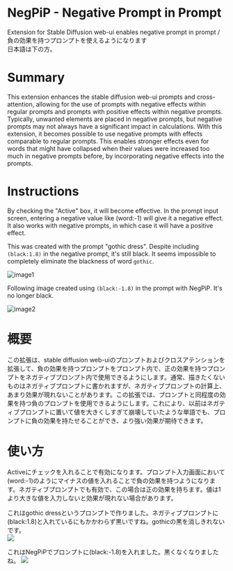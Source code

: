 # NegPiP - Negative Prompt in Prompt
Extension for Stable Diffusion web-ui enables negative prompt in prompt / 負の効果を持つプロンプトを使えるようになります  
日本語は下の方。

# Summary
This extension enhances the stable diffusion web-ui prompts and cross-attention, allowing for the use of prompts with negative effects within regular prompts and prompts with positive effects within negative prompts. Typically, unwanted elements are placed in negative prompts, but negative prompts may not always have a significant impact in calculations. With this extension, it becomes possible to use negative prompts with effects comparable to regular prompts. This enables stronger effects even for words that might have collapsed when their values were increased too much in negative prompts before, by incorporating negative effects into the prompts.

# Instructions
By checking the "Active" box, it will become effective. In the prompt input screen, entering a negative value like (word:-1) will give it a negative effect. It also works with negative prompts, in which case it will have a positive effect.

This was created with the prompt "gothic dress". Despite including `(black:1.8)` in the negative prompt, it's still black. It seems impossible to completely eliminate the blackness of word `gothic`.

![image1](https://github.com/hako-mikan/sd-webui-negpip/blob/imgs/sample.jpg)

Following image created using `(black:-1.8)` in the prompt with NegPiP. It's no longer black.

![image2](https://github.com/hako-mikan/sd-webui-negpip/blob/imgs/sample2.jpg)


# 概要
この拡張は、stable diffusion web-uiのプロンプトおよびクロスアテンションを拡張して、負の効果を持つプロンプトをプロンプト内で、正の効果を持つプロンプトをネガティブプロンプト内で使用できるようにします。通常、描きたくないものはネガティブプロンプトに書かれますが、ネガティブプロンプトの計算上、あまり効果が現れないことがあります。この拡張では、プロンプトと同程度の効果を持つ負のプロンプトを使用できるようにします。これにより、以前はネガティブプロンプトに置いて値を大きくしすぎて崩壊していたような単語でも、プロンプトに負の効果を持たせることができ、より強い効果が期待できます。

# 使い方
Activeにチェックを入れることで有効になります。プロンプト入力画面において (word:-1)のようにマイナスの値を入れることで負の効果を持つようになります。ネガティブプロンプトでも有効で、この場合は正の効果を持ちます。値は1より大きな値を入力しないと効果が現れない場合があります。

これはgothic dressというプロンプトで作りました。ネガティブプロンプトに(black:1.8)と入れているにもかかわらず黒いですね。gothicの黒を消しきれないです。  
![](https://github.com/hako-mikan/sd-webui-negpip/blob/imgs/sample.jpg)

これはNegPiPでプロンプトに(black:-1.8)を入れました。黒くなくなりましたね。
![](https://github.com/hako-mikan/sd-webui-negpip/blob/imgs/sample2.jpg)
